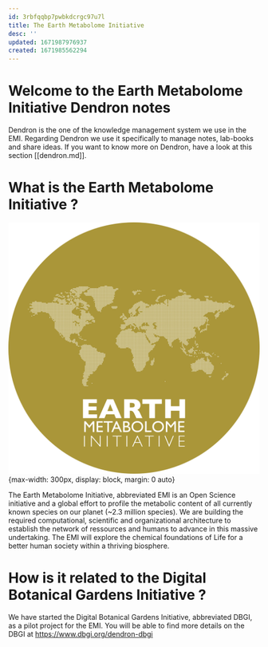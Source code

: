 ```yaml
---
id: 3rbfqqbp7pwbkdcrgc97u7l
title: The Earth Metabolome Initiative
desc: ''
updated: 1671987976937
created: 1671985562294
---
```

# Welcome to the Earth Metabolome Initiative Dendron notes

Dendron is the one of the knowledge management system we use in the EMI. Regarding Dendron we use it specifically to manage notes, lab-books and share ideas.
If you want to know more on Dendron, have a look at this section [[dendron.md]].

# What is the Earth Metabolome Initiative ?


![](/assets/images/EMI_logo_round.png){max-width: 300px, display: block, margin: 0 auto}

The Earth Metabolome Initiative, abbreviated EMI is an Open Science initiative and a global effort to profile the metabolic content of all currently known species on our planet (~2.3 million species). We are building the required computational, scientific and organizational architecture to establish the network of ressources and humans to advance in this massive undertaking. The EMI will explore the chemical foundations of Life for a better human society within a thriving biosphere.

# How is it related to the Digital Botanical Gardens Initiative ?

We have started the Digital Botanical Gardens Initiative, abbreviated DBGI, as a pilot project for the EMI. You will be able to find more details on the DBGI at <https://www.dbgi.org/dendron-dbgi>